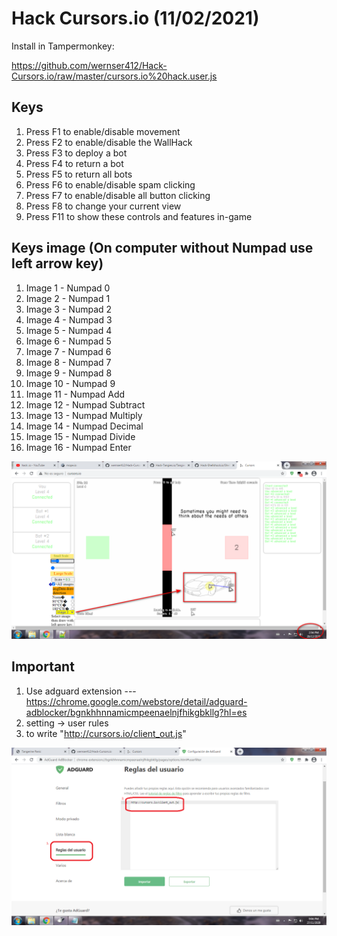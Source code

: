 # Hack Cursors.io (11/02/2021)

Install in Tampermonkey:

https://github.com/wernser412/Hack-Cursors.io/raw/master/cursors.io%20hack.user.js

## Keys

1. Press F1 to enable/disable movement
2. Press F2 to enable/disable the WallHack
3. Press F3 to deploy a bot
4. Press F4 to return a bot
5. Press F5 to return all bots
6. Press F6 to enable/disable spam clicking
7. Press F7 to enable/disable all button clicking
8. Press F8 to change your current view
9. Press F11 to show these controls and features in-game

## Keys image (On computer without Numpad use left arrow key)

1. Image 1 - Numpad 0
2. Image 2 - Numpad 1
3. Image 3 - Numpad 2
4. Image 4 - Numpad 3
5. Image 5 - Numpad 4
6. Image 6 - Numpad 5
7. Image 7 - Numpad 6
8. Image 8 - Numpad 7
9. Image 9 - Numpad 8
10. Image 10 - Numpad 9
11. Image 11 - Numpad Add
12. Image 12 - Numpad Subtract 
13. Image 13 - Numpad Multiply
14. Image 14 - Numpad Decimal
15. Image 15 - Numpad Divide
16. Image 16 - Numpad Enter

![Screenshot](hack.png?raw=true )</p>

## Important

1. Use adguard extension --- https://chrome.google.com/webstore/detail/adguard-adblocker/bgnkhhnnamicmpeenaelnjfhikgbkllg?hl=es
2. setting -> user rules
3. to write "http://cursors.io/client_out.js"

![Screenshot](hack2.png?raw=true )</p>

